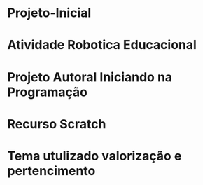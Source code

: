 # Projeto-Inicial
# Atividade Robotica Educacional
# Projeto Autoral Iniciando na Programação 
# Recurso Scratch
# Tema utulizado valorização e pertencimento 
